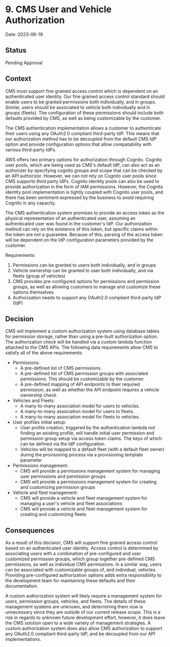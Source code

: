 # 9. CMS User and Vehicle Authorization

Date: 2023-06-19

## Status

Pending Approval

## Context

CMS must support fine grained access control which is dependent on an authenticated user identity. Our fine grained access control standard should enable users
to be granted permissions both individually, and in groups. Similar, users should be associated to vehicle both individually and in groups (fleets). The configuration
of these permissions should include both defaults provided by CMS, as well as being customizable by the customer.

The CMS authentication implementation allows a customer to authenticate their users using any OAuth2.0 compliant third-party IdP. This means that our authorization
method has to be decoupled from the default CMS IdP option and provide configuration options that allow compatability with various third-party IdPs.

AWS offers two primary options for authorization through Cognito. Cognito user pools, which are being used as CMS's default IdP, can also
act as an authorizer by specifying cognito groups and scope that can be checked by an API authorizor. However, we can not rely on Cognito user pools since
CMS supports third party IdPs. Cognito identity pools can also be used to provide authorization in the form of IAM permissions. However, the Cognito
identity pool implementation is tightly coupled with Cognito user pools, and there has been sentiment expressed by the business to avoid
requiring Cognito in any capacity.

The CMS authentication system promises to provide an access token as the physical representation of an authenticated user, assuming an authenticated
user was found in the customer's IdP. Our authorization method can rely on the existence of this token, but specific claims within the token are not
a guarantee. Because of this, parsing of the access token will be dependent on the IdP configuration parameters provided by the customer.

Requirements:
1. Permissions can be granted to users both individually, and in groups
2. Vehicle ownership can be granted to user both individually, and via fleets (group of vehicles)
3. CMS provides pre-configured options for permissions and permission groups, as well as allowing customers to manage and customize these options themselves
4. Authorization needs to support any OAuth2.0 compliant third-party IdP (IdP)

## Decision

CMS will implement a custom authorization system using database tables for permission storage, rather than using a pre-built authorization option.
The authorization check will be handled via a custom lambda function attached to the CMS APIs. The following data requirements allow CMS to satisfy
all of the above requirements:
- Permissions:
  - A pre-defined list of CMS permissions.
  - A pre-defined list of CMS permission groups with associated permissions. This should be customizable by the customer.
  - A pre-defined mapping of API endpoints to their required permission, as well as whether the API endpoint requires a vehicle ownership check.
- Vehicles and Fleets:
  - A many-to-many association model for users to vehicles.
  - A many-to-many association model for users to fleets.
  - A many-to-many association model for fleets to vehicles.
- User profiles initial setup:
  - User profile creation, triggered by the authentication lambda not finding an existing profile, will handle initial user permission and permission group setup via access token claims. The keys of which can be defined via the IdP configuration.
  - Vehicles will be mapped to a default fleet (with a default fleet owner) during the provisoning process via a provisioning template parameter
- Permissions management:
  - CMS will provide a permissions management system for managing user permissions and permission groups
  - CMS will provide a permissions management system for creating and customizing permission groups
- Vehicle and fleet management:
  - CMS will provide a vehicle and fleet management system for managing a user's vehicle and fleet associations
  - CMS will provide a vehicle and fleet management system for creating and customizing fleets

## Consequences

As a result of this decision, CMS will support fine grained access control based on an authenticated user identity. Access control is determined by associating users
with a combination of pre-configured and user customized permission groups, which group together pre-defined CMS permissions, as well as individual CMS permissions.
In a similar way, users can be associated with customizable groups of, and individual, vehicles. Providing pre-configured authorization options adds extra responsibility to the
development team for maintaining these defaults and their documentation.

A custom authorization system will likely require a management system for users, permission groups, vehicles, and fleets. The details of these management systems are unknown,
and determining them now is unnecessary since they are outside of our current release scope. This is a risk in regards to unknown future development effort, however, it does
leave the CMS solution open to a wide variety of management strategies. A custom authorization system does also allow CMS authorization to support any OAuth2.0 compliant third-party
IdP, and be decoupled from our API implementations.
